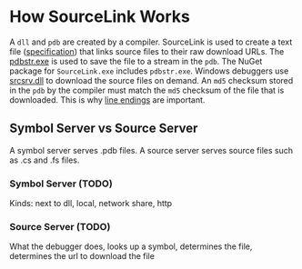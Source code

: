 # How SourceLink Works

A `dll` and `pdb` are created by a compiler. SourceLink is used to create a text file ([specification](http://msdn.microsoft.com/en-us/library/windows/desktop/ms680641.aspx)) that links source files to their raw download URLs. The [pdbstr.exe](http://msdn.microsoft.com/en-us/library/windows/hardware/ff558874.aspx) is used to save the file to a stream in the `pdb`. The NuGet package for `SourceLink.exe` includes `pdbstr.exe`. Windows debuggers use [srcsrv.dll](http://msdn.microsoft.com/en-us/library/windows/hardware/ff558791.aspx) to download the source files on demand. An `md5` checksum stored in the `pdb` by the compiler must match the `md5` checksum of the file that is downloaded. This is why [line endings](line-endings.html) are important.

## Symbol Server vs Source Server
A symbol server serves .pdb files. A source server serves source files such as .cs and .fs files.

### Symbol Server (TODO)
Kinds: next to dll, local, network share, http

### Source Server (TODO)
What the debugger does, looks up a symbol, determines the file, determines the url to download the file
